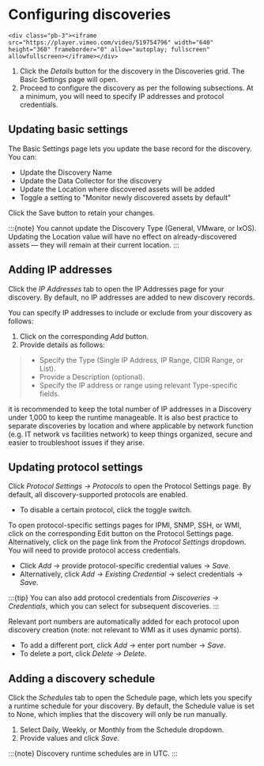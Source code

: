 # Configuring discoveries

```{raw} html
<div class="pb-3"><iframe src="https://player.vimeo.com/video/519754796" width="640" height="360" frameborder="0" allow="autoplay; fullscreen" allowfullscreen></iframe></div>
```

1. Click the *Details* button for the discovery in the Discoveries grid. The Basic Settings page will open.
2. Proceed to configure the discovery as per the following subsections. At a minimum, you will need to specify IP addresses and protocol credentials.

## Updating basic settings

The Basic Settings page lets you update the base record for the discovery. You can:

- Update the Discovery Name
- Update the Data Collector for the discovery
- Update the Location where discovered assets will be added
- Toggle a setting to "Monitor newly discovered assets by default"

Click the Save button to retain your changes.

:::{note}
You cannot update the Discovery Type (General, VMware, or IxOS). Updating the Location value will have no effect on already-discovered assets — they will remain at their current location.
:::

## Adding IP addresses

Click the *IP Addresses* tab to open the IP Addresses page for your discovery. By default, no IP addresses are added to new discovery records.

You can specify IP addresses to include or exclude from your discovery as follows:

1. Click on the corresponding *Add* button.
2. Provide details as follows:

> - Specify the Type (Single IP Address, IP Range, CIDR Range, or List).
> - Provide a Description (optional).
> - Specify the IP address or range using relevant Type-specific fields.

it is recommended to keep the total number of IP addresses in a Discovery under 1,000 to keep the runtime manageable. It is also best practice to separate discoveries by location and where applicable by network function (e.g. IT network vs facilities network) to keep things organized, secure and easier to troubleshoot issues if they arise.

## Updating protocol settings

Click *Protocol Settings → Protocols* to open the Protocol Settings page. By default, all discovery-supported protocols are enabled.

- To disable a certain protocol, click the toggle switch.

To open protocol-specific settings pages for IPMI, SNMP, SSH, or WMI, click on the corresponding Edit button on the Protocol Settings page. Alternatively, click on the page link from the *Protocol Settings* dropdown. You will need to provide protocol access credentials.

- Click *Add* → provide protocol-specific credential values → *Save*.
- Alternatively, click *Add → Existing Credential* → select credentials → *Save*.

:::{tip}
You can also add protocol credentials from *Discoveries → Credentials*, which you can select for subsequent discoveries.
:::

Relevant port numbers are automatically added for each protocol upon discovery creation (note: not relevant to WMI as it uses dynamic ports).

- To add a different port, click *Add* → enter port number → *Save*.
- To delete a port, click *Delete → Delete*.

## Adding a discovery schedule

Click the *Schedules* tab to open the Schedule page, which lets you specify a runtime schedule for your discovery. By default, the Schedule value is set to None, which implies that the discovery will only be run manually.

1. Select Daily, Weekly, or Monthly from the Schedule dropdown.
2. Provide values and click *Save*.

:::{note}
Discovery runtime schedules are in UTC.
:::
